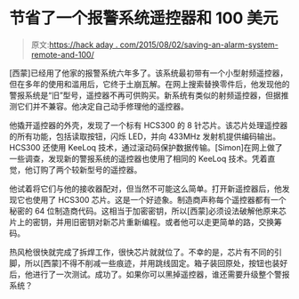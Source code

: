 # 节省了一个报警系统遥控器和 100 美元

> 原文:[https://hack aday . com/2015/08/02/saving-an-alarm-system-remote-and-100/](https://hackaday.com/2015/08/02/saving-an-alarm-system-remote-and-100/)

[西蒙]已经用了他家的报警系统六年多了。该系统最初带有一个小型射频遥控器，但在多年的使用和滥用后，它终于土崩瓦解。在网上搜索替换零件后，他发现他的警报系统是“旧”型号，遥控器不再可供购买。新系统有类似的射频遥控器，但据推测它们并不兼容。他决定自己动手修理他的遥控器。

他撬开遥控器的外壳，发现了一个标有 HCS300 的 8 针芯片。该芯片处理遥控器的所有功能，包括读取按钮，闪烁 LED，并向 433MHz 发射机提供编码输出。HCS300 还使用 KeeLoq 技术，通过滚动码保护数据传输。[Simon]在网上做了一些调查，发现新的警报系统的遥控器也使用了相同的 KeeLoq 技术。凭着直觉，他订购了两个较新型号的遥控器。

他试着将它们与他的接收器配对，但当然不可能这么简单。打开新遥控器后，他发现它也使用了 HCS300 芯片。这是一个好迹象。制造商声称每个遥控器都有一个秘密的 64 位制造商代码。这相当于加密密钥，所以[西蒙]必须设法破解他原来芯片上的密钥，并用旧密钥对新芯片重新编程。或者他可以走更简单的路，交换筹码。

热风枪很快就完成了拆焊工作，很快芯片就就位了。不幸的是，芯片有不同的引脚，所以[西蒙]不得不削减一些痕迹，并用跳线固定。箱子装回原处，按钮也装好后，他进行了一次测试。成功了。如果你可以黑掉遥控器，谁还需要升级整个警报系统？